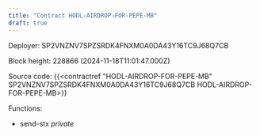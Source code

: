 ```yaml
---
title: "Contract HODL-AIRDROP-FOR-PEPE-MB"
draft: true
---
```

Deployer: SP2VNZNV7SPZSRDK4FNXM0A0DA43Y16TC9J68Q7CB


 



Block height: 228866 (2024-11-18T11:01:47.000Z)

Source code: {{<contractref "HODL-AIRDROP-FOR-PEPE-MB" SP2VNZNV7SPZSRDK4FNXM0A0DA43Y16TC9J68Q7CB HODL-AIRDROP-FOR-PEPE-MB>}}

Functions:

* send-stx _private_
